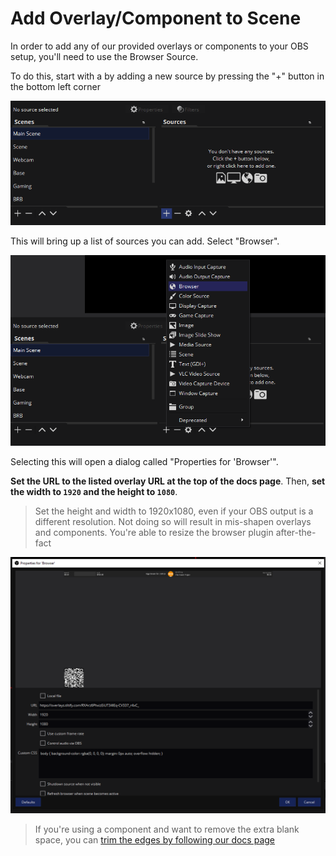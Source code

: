 # Add Overlay/Component to Scene

In order to add any of our provided overlays or components to your OBS setup, you'll need to use the Browser Source.

To do this, start with a by adding a new source by pressing the "+" button in the bottom left corner

![List of scenes and sources](./sources.png)

This will bring up a list of sources you can add. Select "Browser".

![List of source options](./sources_select.png)

Selecting this will open a dialog called "Properties for 'Browser'". 

**Set the URL to the listed overlay URL at the top of the docs page**. Then, **set the width to `1920` and the height to `1080`**.

> Set the height and width to 1920x1080, even if your OBS output is a different resolution. Not doing so will result in mis-shapen overlays and components. You're able to resize the browser plugin after-the-fact

![Properly set browser settings](./browser_properties.png)

> If you're using a component and want to remove the extra blank space, you can [trim the edges by following our docs page](/streamers-setup/overlays/separate-merged-components/)
